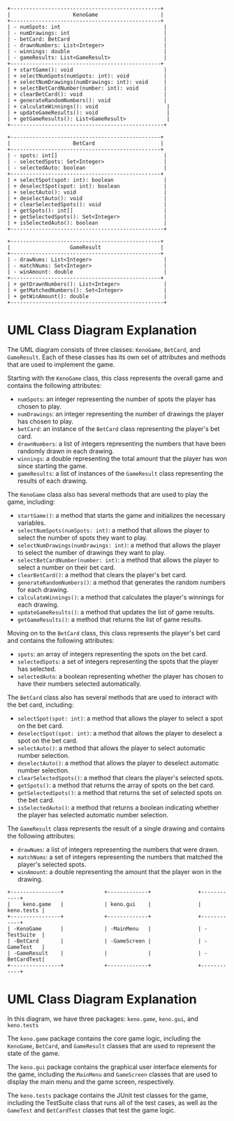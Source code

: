 ```
+------------------------------------------------+
|                    KenoGame                    |
+------------------------------------------------+
| - numSpots: int                                 |
| - numDrawings: int                              |
| - betCard: BetCard                              |
| - drawnNumbers: List<Integer>                   |
| - winnings: double                              |
| - gameResults: List<GameResult>                 |
+------------------------------------------------+
| + startGame(): void                             |
| + selectNumSpots(numSpots: int): void           |
| + selectNumDrawings(numDrawings: int): void     |
| + selectBetCardNumber(number: int): void        |
| + clearBetCard(): void                          |
| + generateRandomNumbers(): void                 |
| + calculateWinnings(): void                      |
| + updateGameResults(): void                      |
| + getGameResults(): List<GameResult>             |
+-------------------------------------------------+

+------------------------------------------------+
|                    BetCard                     |
+------------------------------------------------+
| - spots: int[]                                  |
| - selectedSpots: Set<Integer>                   |
| - selectedAuto: boolean                         |
+------------------------------------------------+
| + selectSpot(spot: int): boolean                |
| + deselectSpot(spot: int): boolean              |
| + selectAuto(): void                            |
| + deselectAuto(): void                          |
| + clearSelectedSpots(): void                    |
| + getSpots(): int[]                             |
| + getSelectedSpots(): Set<Integer>              |
| + isSelectedAuto(): boolean                     |
+-------------------------------------------------+

+------------------------------------------------+
|                   GameResult                   |
+------------------------------------------------+
| - drawNums: List<Integer>                       |
| - matchNums: Set<Integer>                       |
| - winAmount: double                             |
+------------------------------------------------+
| + getDrawnNumbers(): List<Integer>              |
| + getMatchedNumbers(): Set<Integer>             |
| + getWinAmount(): double                        |
+-------------------------------------------------+
```

# UML Class Diagram Explanation

The UML diagram consists of three classes: `KenoGame`, `BetCard`, and `GameResult`. Each of these classes has its own set of attributes and methods that are used to implement the game.

Starting with the `KenoGame` class, this class represents the overall game and contains the following attributes:

- `numSpots`: an integer representing the number of spots the player has chosen to play.
- `numDrawings`: an integer representing the number of drawings the player has chosen to play.
- `betCard`: an instance of the `BetCard` class representing the player's bet card.
- `drawnNumbers`: a list of integers representing the numbers that have been randomly drawn in each drawing.
- `winnings`: a double representing the total amount that the player has won since starting the game.
- `gameResults`: a list of instances of the `GameResult` class representing the results of each drawing.

The `KenoGame` class also has several methods that are used to play the game, including:

- `startGame()`: a method that starts the game and initializes the necessary variables.
- `selectNumSpots(numSpots: int)`: a method that allows the player to select the number of spots they want to play.
- `selectNumDrawings(numDrawings: int)`: a method that allows the player to select the number of drawings they want to play.
- `selectBetCardNumber(number: int)`: a method that allows the player to select a number on their bet card.
- `clearBetCard()`: a method that clears the player's bet card.
- `generateRandomNumbers()`: a method that generates the random numbers for each drawing.
- `calculateWinnings()`: a method that calculates the player's winnings for each drawing.
- `updateGameResults()`: a method that updates the list of game results.
- `getGameResults()`: a method that returns the list of game results.

Moving on to the `BetCard` class, this class represents the player's bet card and contains the following attributes:

- `spots`: an array of integers representing the spots on the bet card.
- `selectedSpots`: a set of integers representing the spots that the player has selected.
- `selectedAuto`: a boolean representing whether the player has chosen to have their numbers selected automatically.

The `BetCard` class also has several methods that are used to interact with the bet card, including:

- `selectSpot(spot: int)`: a method that allows the player to select a spot on the bet card.
- `deselectSpot(spot: int)`: a method that allows the player to deselect a spot on the bet card.
- `selectAuto()`: a method that allows the player to select automatic number selection.
- `deselectAuto()`: a method that allows the player to deselect automatic number selection.
- `clearSelectedSpots()`: a method that clears the player's selected spots.
- `getSpots()`: a method that returns the array of spots on the bet card.
- `getSelectedSpots()`: a method that returns the set of selected spots on the bet card.
- `isSelectedAuto()`: a method that returns a boolean indicating whether the player has selected automatic number selection.

The `GameResult` class represents the result of a single drawing and contains the following attributes:

- `drawNums`: a list of integers representing the numbers that were drawn.
- `matchNums`: a set of integers representing the numbers that matched the player's selected spots.
- `winAmount`: a double representing the amount that the player won in the drawing.

```
+----------------+             +-------------+               +------------+
|    keno.game   |             | keno.gui    |               | keno.tests |
+----------------+             +-------------+               +------------+
| -KenoGame      |             | -MainMenu   |               | -TestSuite  |
| -BetCard       |             | -GameScreen |               | -GameTest   |
| -GameResult    |             |             |               | -BetCardTest|
+----------------+             +-------------+               +------------+
```

# UML Class Diagram Explanation

In this diagram, we have three packages: `keno.game`, `keno.gui`, and `keno.tests`

The `keno.game` package contains the core game logic, including the `KenoGame`, `BetCard`, and `GameResult` classes that are used to represent the state of the game.

The `keno.gui` package contains the graphical user interface elements for the game, including the `MainMenu` and `GameScreen` classes that are used to display the main menu and the game screen, respectively.

The `keno.tests` package contains the JUnit test classes for the game, including the TestSuite class that runs all of the test cases, as well as the `GameTest` and `BetCardTest` classes that test the game logic.
